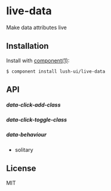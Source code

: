 
# live-data

  Make data attributes live

## Installation

  Install with [component(1)](http://component.io):

    $ component install lush-ui/live-data

## API
##### data-click-add-class
##### data-click-toggle-class
##### data-behaviour
- solitary

## License

  MIT
